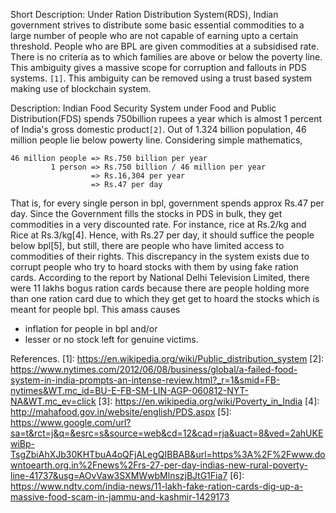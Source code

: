 Short Description:
Under Ration Distribution System(RDS), Indian government strives to distribute some basic essential commodities to a large number of people who are not capable of earning upto a certain threshold. People who are BPL are given commodities at a subsidised rate.
There is no criteria as to which families are above or below the poverty line. This ambiguity gives a massive scope for corruption and fallouts in PDS systems. ```[1]```. This ambiguity can be removed using a trust based system making use of blockchain system.

Description:
Indian Food Security System under Food and Public Distribution(FDS) spends 750billion rupees a year which is almost 1 percent of India's gross domestic product```[2]```. Out of 1.324 billion population, 46 million people lie below powerty line.
Considering simple mathematics,
```
46 million people => Rs.750 billion per year
         1 person => Rs.750 billion / 46 million per year
                  => Rs.16,304 per year
                  => Rs.47 per day
```
That is, for every single person in bpl, government spends approx Rs.47 per day. Since the Government fills the stocks in PDS in bulk, they get commodities in a very discounted rate. For instance, rice at Rs.2/kg and Rice at Rs.3/kg[4]. Hence, with Rs.27 per day, it should suffice the people below bpl[5], but still, there are people who have limited access to commodities of their rights.
This discrepancy in the system exists due to corrupt people who try to hoard stocks with them by using fake ration cards. According to the report by National Delhi Television Limited, there were 11 lakhs bogus ration cards because there are people holding more than one ration card due to which they get get to hoard the stocks which is meant for people bpl.
This amass causes
 - inflation for people in bpl and/or
 - lesser or no stock left for genuine victims.


References.
[1]: https://en.wikipedia.org/wiki/Public_distribution_system
[2]: https://www.nytimes.com/2012/06/08/business/global/a-failed-food-system-in-india-prompts-an-intense-review.html?_r=1&smid=FB-nytimes&WT.mc_id=BU-E-FB-SM-LIN-AGP-060812-NYT-NA&WT.mc_ev=click
[3]: https://en.wikipedia.org/wiki/Poverty_in_India
[4]: http://mahafood.gov.in/website/english/PDS.aspx
[5]: https://www.google.com/url?sa=t&rct=j&q=&esrc=s&source=web&cd=12&cad=rja&uact=8&ved=2ahUKEwiBp-TsgZbiAhXJb30KHTbuA4oQFjALegQIBBAB&url=https%3A%2F%2Fwww.downtoearth.org.in%2Fnews%2Frs-27-per-day-indias-new-rural-poverty-line-41737&usg=AOvVaw3SXMWwbMlnszjBJtG1Fia7
[6]: https://www.ndtv.com/india-news/11-lakh-fake-ration-cards-dig-up-a-massive-food-scam-in-jammu-and-kashmir-1429173

